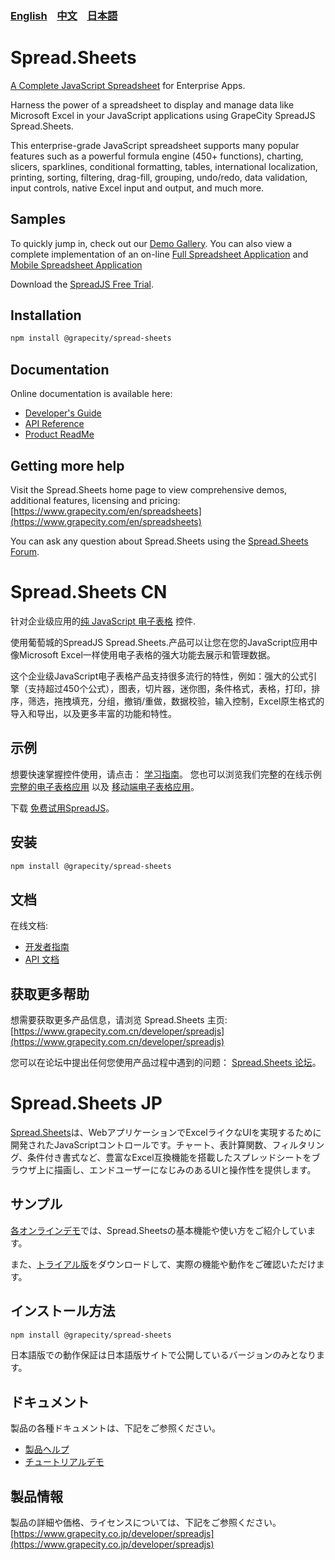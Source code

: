 ### [English](#spreadsheets) &nbsp;&nbsp;&nbsp;[中文](#spreadsheets-cn)  &nbsp;&nbsp;&nbsp;[日本語](#spreadsheets-jp) 
# Spread.Sheets
[A Complete JavaScript Spreadsheet](https://www.grapecity.com/en/spreadsheets) for Enterprise Apps.

Harness the power of a spreadsheet to display and manage data like Microsoft Excel in your JavaScript applications using GrapeCity SpreadJS Spread.Sheets.
 
This enterprise-grade JavaScript spreadsheet supports many popular features such as a powerful formula engine (450+ functions), charting, slicers, sparklines, conditional formatting, tables, international localization, printing, sorting, filtering, drag-fill, grouping, undo/redo, data validation, input controls, native Excel input and output, and much more.

## Samples

To quickly jump in, check out our [Demo Gallery](https://www.grapecity.com/en/demos/spread/JS/TutorialSample/#/).
You can also view a complete implementation of an on-line [Full Spreadsheet Application](https://www.grapecity.com/en/demos/spread/JS/InspectorSample/) and [Mobile Spreadsheet Application](https://www.grapecity.com/en/demos/spread/JS/ExcelMobileSample/)

Download the [SpreadJS Free Trial](https://www.grapecity.com/en/download/spreadjs).

## Installation
```sh
npm install @grapecity/spread-sheets
```

## Documentation
Online documentation is available here:
- [Developer's Guide](http://help.grapecity.com/spread/SpreadSheets11/webframe.html#welcome.html)
- [API Reference](http://help.grapecity.com/spread/SpreadSheets11/webframe.html#API%20Documentation.html)
- [Product ReadMe](http://help.grapecity.com/spread/SpreadSheets11ReadMe/webframe.html#readme.html)

## Getting more help
Visit the Spread.Sheets home page to view comprehensive demos, additional features, licensing and pricing:
[https://www.grapecity.com/en/spreadsheets](https://www.grapecity.com/en/spreadsheets)

You can ask any question about Spread.Sheets using the [Spread.Sheets Forum](https://www.grapecity.com/en/forums/spread-sheets).


# Spread.Sheets CN

针对企业级应用的[纯 JavaScript 电子表格](https://www.grapecity.com.cn/developer/spreadjs) 控件.

使用葡萄城的SpreadJS Spread.Sheets.产品可以让您在您的JavaScript应用中像Microsoft Excel一样使用电子表格的强大功能去展示和管理数据。

这个企业级JavaScript电子表格产品支持很多流行的特性，例如：强大的公式引擎（支持超过450个公式），图表，切片器，迷你图，条件格式，表格，打印，排序，筛选，拖拽填充，分组，撤销/重做，数据校验，输入控制，Excel原生格式的导入和导出，以及更多丰富的功能和特性。

## 示例

想要快速掌握控件使用，请点击： [学习指南](https://demo.grapecity.com.cn/SpreadJS/TutorialSample/#/samples)。
您也可以浏览我们完整的在线示例 [完整的电子表格应用](https://demo.grapecity.com.cn/spreadjs/ExcelLikeSample/inspector.html) 以及 [移动端电子表格应用](https://demo.grapecity.com.cn/spreadjs/mobilesample/)。

下载 [免费试用SpreadJS](https://www.grapecity.com.cn/download/?pid=57)。

## 安装
```sh
npm install @grapecity/spread-sheets
```

## 文档
在线文档:
- [开发者指南](http://help.grapecity.com.cn/pages/viewpage.action?pageId=5971411)
- [API 文档](http://help.grapecity.com/spread/SpreadSheets11/webframe.html#API%20Documentation.html)

## 获取更多帮助
想需要获取更多产品信息，请浏览 Spread.Sheets 主页:
[https://www.grapecity.com.cn/developer/spreadjs](https://www.grapecity.com.cn/developer/spreadjs)

您可以在论坛中提出任何您使用产品过程中遇到的问题： [Spread.Sheets 论坛](https://gcdn.grapecity.com.cn/showforum-185-1.html)。


# Spread.Sheets JP
[Spread.Sheets](https://www.grapecity.co.jp/developer/spreadjs)は、WebアプリケーションでExcelライクなUIを実現するために開発されたJavaScriptコントロールです。チャート、表計算関数、フィルタリング、条件付き書式など、豊富なExcel互換機能を搭載したスプレッドシートをブラウザ上に描画し、エンドユーザーになじみのあるUIと操作性を提供します。

## サンプル
[各オンラインデモ](https://www.grapecity.co.jp/developer/spreadjs/spreadsheets#demo)では、Spread.Sheetsの基本機能や使い方をご紹介しています。

また、[トライアル版](https://www.grapecity.co.jp/developer/download#javascript)をダウンロードして、実際の機能や動作をご確認いただけます。

## インストール方法
```sh
npm install @grapecity/spread-sheets
```
日本語版での動作保証は日本語版サイトで公開しているバージョンのみとなります。

## ドキュメント
製品の各種ドキュメントは、下記をご参照ください。
- [製品ヘルプ](https://docs.grapecity.com/help/spread-js/sheets/)
- [チュートリアルデモ](https://demo.grapecity.com/spread/spreadjs/sheets/tutorialsample/)

## 製品情報
製品の詳細や価格、ライセンスについては、下記をご参照ください。  
[https://www.grapecity.co.jp/developer/spreadjs](https://www.grapecity.co.jp/developer/spreadjs)

